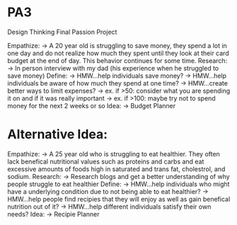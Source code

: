 # PA3
Design Thinking Final Passion Project

Empathize:
    -> A 20 year old is struggling to save money, they spend a lot in one day and do not realize how much they spent until they look at their card budget at the end of day. This behavior continues for some time.
Research:
    -> In person interview with my dad (his experience when he struggled to save money)
Define:
    -> HMW...help individuals save money?
    -> HMW...help individuals be aware of how much they spend at one time?
    -> HMW...create better ways to limit expenses?
        -> ex. if >50: consider what you are spending it on and if it was really important
        -> ex. if >100: maybe try not to spend money for the next 2 weeks or so
Idea:
    -> Budget Planner

# Alternative Idea:

Empathize:
    -> A 25 year old who is struggling to eat healthier. They often lack benefical nutritional values such as proteins and carbs and eat excessive amounts of foods high in saturated and trans fat, cholestrol, and sodium.
Research:
    -> Research blogs and get a better understanding of why people struggle to eat healthier
Define:
    -> HMW...help individuals who might have a underlying condition due to not being able to eat healthier?
    -> HMW...help people find recipies that they will enjoy as well as gain benefical nutrition out of it?
    -> HMW...help different individuals satisfy their own needs?
Idea:
    -> Recipie Planner